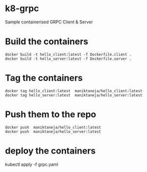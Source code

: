 # k8-grpc
Sample containerised GRPC Client &amp; Server

# Build the containers 
```
docker build -t hello_client:latest -f Dockerfile.client .
docker build -t hello_server:latest -f Dockerfile.server .
```

# Tag the containers
```
docker tag hello_client:latest  maniktaneja/hello_client:latest
docker tag hello_server:latest  maniktaneja/hello_server:latest
```

# Push them to the repo
```
docker push  maniktaneja/hello_client:latest
docker push  maniktaneja/hello_server:latest
```
# deploy the containers

kubectl apply -f grpc.yaml
